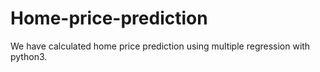 # Home-price-prediction
We have calculated home price prediction using multiple regression with python3.
